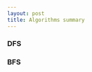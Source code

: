 ```yaml
---
layout: post
title: Algorithms summary
---
```


### DFS 

<script src="https://gist.github.com/selimslab/b79fcd36a3a837b0e81cae7b7865ede6.js"></script>


### BFS 

<script src="https://gist.github.com/selimslab/fad7e3300ccd4e9d341431d314a75d33.js"></script>
